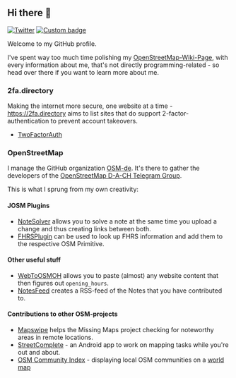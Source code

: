 ## Hi there 👋

[![Twitter](https://img.shields.io/badge/Twitter-@kmpoppe-1DA1F2.svg?style=for-the-badge&logo=twitter)](https://twitter.com/kmpoppe)
[![Custom badge](https://img.shields.io/static/v1?label=TELEGRAM&message=%40kmpoppe&color=0088ff&logo=telegram&style=for-the-badge)](https://t.me/kmpoppe)

Welcome to my GitHub profile.

I've spent way too much time polishing my [OpenStreetMap-Wiki-Page](https://wiki.openstreetmap.org/User:Kmpoppe), with every information about me, that's not directly programming-related - so head over there if you want to learn more about me.

### 2fa.directory

Making the internet more secure, one website at a time - https://2fa.directory aims to list sites that do support 2-factor-authentication to prevent account takeovers.
* [TwoFactorAuth](https://github.com//2factorauth/twofactorauth)

### OpenStreetMap

I manage the GitHub organization [OSM-de](https://github.com/osm-de). It's there to gather the developers of the [OpenStreetMap D-A-CH Telegram Group](https://t.me/OSM_de).

This is what I sprung from my own creativity:

#### JOSM Plugins

* [NoteSolver](https://github.com/kmpoppe/noteSolver) allows you to solve a note at the same time you upload a change and thus creating links between both.
* [FHRSPlugin](https://github.com/kmpoppe/fhrsPlugin) can be used to look up FHRS information and add them to the respective OSM Primitive.

#### Other useful stuff

* [WebToOSMOH](https://github.com/OSM-de/WebToOSMOH) allows you to paste (almost) any website content that then figures out `opening_hours`.
* [NotesFeed](https://github.com/OSM-de/NotesFeed) creates a RSS-feed of the Notes that you have contributed to.

#### Contributions to other OSM-projects

* [Mapswipe](https://github.com/mapswipe/mapswipe) helps the Missing Maps project checking for noteworthy areas in remote locations.
* [StreetComplete](https://github.com/streetcomplete/StreetComplete) - an Android app to work on mapping tasks while you're out and about.
* [OSM Community Index](https://github.com/osmlab/osm-community-index) - displaying local OSM communities on a [world map](https://openstreetmap.community)
<!--
**kmpoppe/kmpoppe** is a ✨ _special_ ✨ repository because its `README.md` (this file) appears on your GitHub profile.

Here are some ideas to get you started:

- 🔭 I’m currently working on ...
- 🌱 I’m currently learning ...
- 👯 I’m looking to collaborate on ...
- 🤔 I’m looking for help with ...
- 💬 Ask me about ...
- 📫 How to reach me: ...
- 😄 Pronouns: ...
- ⚡ Fun fact: ...
-->
